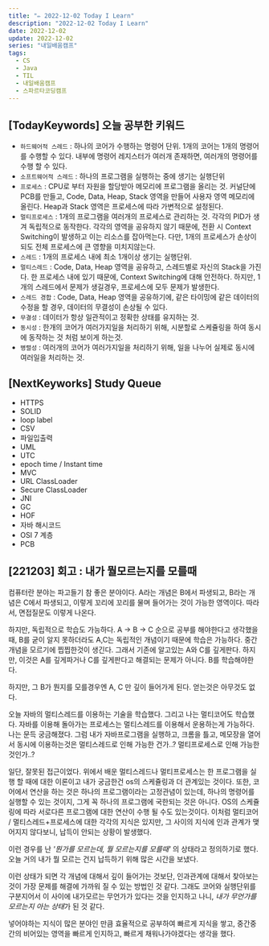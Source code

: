 ```yaml
---
title: "✏️ 2022-12-02 Today I Learn"
description: "2022-12-02 Today I Learn"
date: 2022-12-02
update: 2022-12-02
series: "내일배움캠프"
tags:
  - CS
  - Java
  - TIL
  - 내일배움캠프
  - 스파르타코딩캠프
---
```


## [TodayKeywords] 오늘 공부한 키워드

- `하드웨어적 스레드` : 하나의 코어가 수행하는 명령어 단위. 1개의 코어는 1개의 명령어를 수행할 수 있다. 내부에 명령어 레지스터가 여러개 존재하면, 여러개의 명령어를 수행 할 수 있다.
- `소프트웨어적 스레드` : 하나의 프로그램을 실행하는 중에 생기는 실행단위
- `프로세스` : CPU로 부터 자원을 할당받아 메모리에 프로그램을 올리는 것. 커널단에 PCB를 만들고, Code, Data, Heap, Stack 영역을 만들어 사용자 영역 메모리에 올린다. Heap과 Stack 영역은 프로세스에 따라 가변적으로 설정된다.
- `멀티프로세스` : 1개의 프로그램을 여러개의 프로세스로 관리하는 것. 각각의 PID가 생겨 독립적으로 동작한다. 각각의 영역을 공유하지 않기 때문에, 전환 시 Context Switching이 발생하고 이는 리소스를 잡아먹는다. 다만, 1개의 프로세스가 손상이 되도 전체 프로세스에 큰 영향을 미치지않는다.
- `스레드` : 1개의 프로세스 내에 최소 1개이상 생기는 실행단위.
- `멀티스레드` : Code, Data, Heap 영역을 공유하고, 스레드별로 자신의 Stack을 가진다. 한 프로세스 내에 있기 때문에, Context Switching에 대해 안전하다. 하지만, 1개의 스레드에서 문제가 생길경우, 프로세스에 모두 문제가 발생한다.
- `스레드 경합` : Code, Data, Heap 영역을 공유하기에, 같은 타이밍에 같은 데이터의 수정을 할 경우, 데이터의 무결성이 손상될 수 있다.
- `무결성` : 데이터가 항상 일관적이고 정확한 상태를 유지하는 것.
- `동시성` : 한개의 코어가 여러가지일을 처리하기 위해, 시분할로 스케쥴링을 하여 동시에 동작하는 것 처럼 보이게 하는것.
- `병렬성` : 여러개의 코어가 여러가지일을 처리하기 위해, 일을 나누어 실제로 동시에 여러일을 처리하는 것.

## [NextKeyworks] Study Queue

- HTTPS
- SOLID
- loop label
- CSV
- 파일입출력
- UML
- UTC
- epoch time / Instant time
- MVC
- URL ClassLoader
- Secure ClassLoader
- JNI
- GC
- HOF
- 자바 해시코드
- OSI 7 계층
- PCB

## [221203] 회고 : 내가 뭘모르는지를 모를때

컴퓨터란 분야는 파고들기 참 좋은 분야이다. A라는 개념은 B에서 파생되고, B라는 개념은 C에서 파생되고, 이렇게 꼬리에 꼬리를 물며 들어가는 것이 가능한 영역이다. 따라서, 면접질문도 이렇게 나온다.

하지만, 독립적으로 학습도 가능하다. A -> B -> C 순으로 공부를 해야한다고 생각했을 때, B를 굳이 알지 못하더라도 A,C는 독립적인 개념이기 때문에 학습은 가능하다. 중간개념을 모르기에 찝찝한것이 생긴다. 그래서 기존에 알고있는 A와 C를 깊게판다. 하지만, 이것은 A를 깊게파거나 C를 깊게판다고 해결되는 문제가 아니다. B를 학습해야한다.

하지만, 그 B가 뭔지를 모를경우엔 A, C 만 깊이 들어가게 된다. 얻는것은 아무것도 없다.

오늘 자바의 멀티스레드를 이용하는 기술을 학습했다. 그리고 나는 멀티코어도 학습했다. 자바를 이용해 돌아가는 프로세스는 멀티스레드를 이용해서 운용하는게 가능하다. 나는 문득 궁금해졌다. 그럼 내가 자바프로그램을 실행하고, 크롬을 틀고, 메모장을 열어서 동시에 이용하는것은 멀티스레드로 인해 가능한 건가..? 멀티프로세스로 인해 가능한 것인가..?

일단, 잘못된 접근이었다. 위에서 배운 멀티스레드나 멀티프로세스는 한 프로그램을 실행 할 때에 대한 이론이고 내가 궁금한건 os의 스케쥴링과 더 관계있는 것이다.
또한, 코어에서 연산을 하는 것은 하나의 프로그램이라는 고정관념이 있는데, 하나의 명령어를 실행할 수 있는 것이지, 그게 꼭 하나의 프로그램에 국한되는 것은 아니다. OS의 스케쥴링에 따라 서로다른 프로그램에 대한 연산이 수행 될 수도 있는것이다. 이처럼 멀티코어 / 멀티스레드+프로세스에 대한 각각의 지식은 있지만, 그 사이의 지식에 인과 관계가 맺어지지 않다보니, 납득이 안되는 상황이 발생했다.

이런 경우를 난 _'뭔가를 모르는데, 뭘 모르는지를 모를때'_ 의 상태라고 정의하기로 했다. 오늘 거의 내가 뭘 모르는 건지 납득하기 위해 많은 시간을 보냈다.

이런 상태가 되면 각 개념에 대해서 깊이 들어가는 것보단, 인과관계에 대해서 찾아보는 것이 가장 문제를 해결에 가까워 질 수 있는 방법인 것 같다.
그래도 코어와 실행단위를 구분지어서 이 사이에 내가모르는 무언가가 있다는 것을 인지하고 나니, *내가 무언가를 모르는지 아는 상태*가 된 것 같다.

넣어야하는 지식이 많은 분야인 만큼 효율적으로 공부하여 빠르게 지식을 쌓고, 중간중간의 비어있는 영역을 빠르게 인지하고, 빠르게 채워나가야겠다는 생각을 했다.
